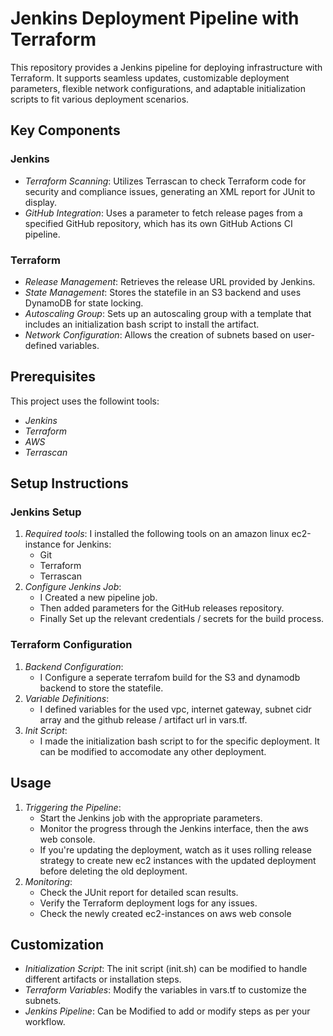 # Jenkins Deployment Pipeline with Terraform
This repository provides a Jenkins pipeline for deploying infrastructure with Terraform. It supports seamless updates, customizable deployment parameters, flexible network configurations, and adaptable initialization scripts to fit various deployment scenarios.

## Key Components

### Jenkins
- *Terraform Scanning*: Utilizes Terrascan to check Terraform code for security and compliance issues, generating an XML report for JUnit to display.
- *GitHub Integration*: Uses a parameter to fetch release pages from a specified GitHub repository, which has its own GitHub Actions CI pipeline.

### Terraform
- *Release Management*: Retrieves the release URL provided by Jenkins.
- *State Management*: Stores the statefile in an S3 backend and uses DynamoDB for state locking.
- *Autoscaling Group*: Sets up an autoscaling group with a template that includes an initialization bash script to install the artifact.
- *Network Configuration*: Allows the creation of subnets based on user-defined variables.

## Prerequisites

This project uses the followint tools:
- *Jenkins*
- *Terraform*
- *AWS*
- *Terrascan*

## Setup Instructions

### Jenkins Setup
1. *Required tools*: I installed the following tools on an amazon linux ec2-instance for Jenkins:
   - Git
   - Terraform
   - Terrascan
2. *Configure Jenkins Job*:
   - I Created a new pipeline job.
   - Then added parameters for the GitHub releases repository.
   - Finally Set up the relevant credentials / secrets for the build process.

### Terraform Configuration
1. *Backend Configuration*:
   - I Configure a seperate terrafom build for the S3 and dynamodb backend to store the statefile.
2. *Variable Definitions*:
   - I defined variables for the used vpc, internet gateway, subnet cidr array and the github release / artifact url in vars.tf.
3. *Init Script*:
   - I made the initialization bash script to for the specific deployment. It can be modified to accomodate any other deployment.

## Usage

1. *Triggering the Pipeline*:
   - Start the Jenkins job with the appropriate parameters.
   - Monitor the progress through the Jenkins interface, then the aws web console.
   - If you're updating the deployment, watch as it uses rolling release strategy to create new ec2 instances with the updated deployment before deleting the old deployment.
2. *Monitoring*:
   - Check the JUnit report for detailed scan results.
   - Verify the Terraform deployment logs for any issues.
   - Check the newly created ec2-instances on aws web console

## Customization

- *Initialization Script*: The init script (init.sh) can be modified to handle different artifacts or installation steps.
- *Terraform Variables*: Modify the variables in vars.tf to customize the subnets.
- *Jenkins Pipeline*: Can be Modified to add or modify steps as per your workflow.